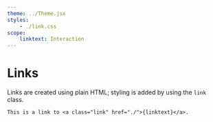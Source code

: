 ```yaml
---
theme: ../Theme.jsx
styles:
    - ./link.css
scope:
    linktext: Interaction
---
```


Links
====

Links are created using plain HTML; styling is added by using
the `link` class.

```demo html aside
This is a link to <a class="link" href="./">{linktext}</a>.
```
